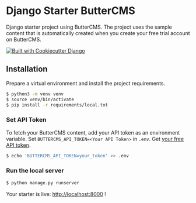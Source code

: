 # Django Starter ButterCMS

Django starter project using ButterCMS. The project uses the sample content that is automatically created when you
create your free trial account on ButterCMS.

[![Built with Cookiecutter Django](https://img.shields.io/badge/built%20with-Cookiecutter%20Django-ff69b4.svg?logo=cookiecutter)](https://github.com/pydanny/cookiecutter-django/)

## Installation

Prepare a virtual environment and install the project requirements.

```bash
$ python3 -m venv venv
$ source venv/bin/activate
$ pip install -r requirements/local.txt
```

### Set API Token

To fetch your ButterCMS content, add your API token as an environment variable. Set `BUTTERCMS_API_TOKEN=<Your API Token>` in `.env`. Get [your free API token](https://buttercms.com/join/).

```bash
$ echo 'BUTTERCMS_API_TOKEN=your_token' >> .env
```

### Run the local server

```bash
$ python manage.py runserver
```

Your starter is live: [http://localhost:8000](http://localhost:8000) !